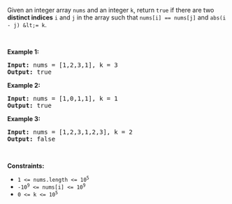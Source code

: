 Given an integer array `` nums `` and an integer `` k ``, return `` true `` if there are two __distinct indices__ `` i `` and `` j `` in the array such that `` nums[i] == nums[j] `` and `` abs(i - j) &lt;= k ``.

&nbsp;

__Example 1:__

<pre>
<strong>Input:</strong> nums = [1,2,3,1], k = 3
<strong>Output:</strong> true
</pre>

__Example 2:__

<pre>
<strong>Input:</strong> nums = [1,0,1,1], k = 1
<strong>Output:</strong> true
</pre>

__Example 3:__

<pre>
<strong>Input:</strong> nums = [1,2,3,1,2,3], k = 2
<strong>Output:</strong> false
</pre>

&nbsp;

__Constraints:__

*   <code>1 &lt;= nums.length &lt;= 10<sup>5</sup></code>
*   <code>-10<sup>9</sup> &lt;= nums[i] &lt;= 10<sup>9</sup></code>
*   <code>0 &lt;= k &lt;= 10<sup>5</sup></code>